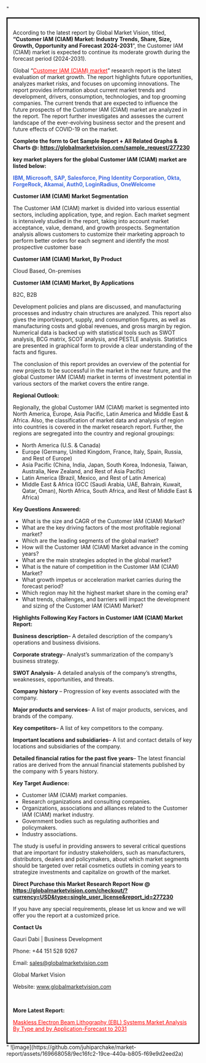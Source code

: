 "<div style='border: 3px solid black; padding: 1em;'>

According to the latest report by Global Market Vision, titled, <strong>“Customer IAM (CIAM) Market: Industry Trends, Share, Size, Growth, Opportunity and Forecast 2024-2031</strong>“, the Customer IAM (CIAM) market is expected to continue its moderate growth during the forecast period (2024-2031).

Global “<a style='color: #ff0000;' href='https://globalmarketvision.com/reports/global-customer-iam-ciam-market/277230'>Customer IAM (CIAM) market</a>” research report is the latest evaluation of market growth. The report highlights future opportunities, analyzes market risks, and focuses on upcoming innovations. The report provides information about current market trends and development, drivers, consumption, technologies, and top grooming companies. The current trends that are expected to influence the future prospects of the Customer IAM (CIAM) market are analyzed in the report. The report further investigates and assesses the current landscape of the ever-evolving business sector and the present and future effects of COVID-19 on the market.

<strong>Complete the form to Get Sample Report + All Related Graphs &amp; Charts @: <a style='color: #ff0000;' href='https://globalmarketvision.com/sample_request/277230?utm_source=linkedinPulse&utm_medium=SN&utm_campaign=SN'><strong>https://globalmarketvision.com/sample_request/277230</strong></a></strong>

<strong>key market players for the global Customer IAM (CIAM) market are listed below:</strong>

<strong style='color: #4169e1;'>IBM, Microsoft, SAP, Salesforce, Ping Identity Corporation, Okta, ForgeRock, Akamai, Auth0, LoginRadius, OneWelcome</strong>

<strong>Customer IAM (CIAM) Market Segmentation</strong>

The Customer IAM (CIAM) market is divided into various essential sectors, including application, type, and region. Each market segment is intensively studied in the report, taking into account market acceptance, value, demand, and growth prospects. Segmentation analysis allows customers to customize their marketing approach to perform better orders for each segment and identify the most prospective customer base

<strong>Customer IAM (CIAM) Market, By Product</strong>

Cloud Based, On-premises

<strong>Customer IAM (CIAM) Market, By Applications</strong>

B2C, B2B

Development policies and plans are discussed, and manufacturing processes and industry chain structures are analyzed. This report also gives the import/export, supply, and consumption figures, as well as manufacturing costs and global revenues, and gross margin by region. Numerical data is backed up with statistical tools such as SWOT analysis, BCG matrix, SCOT analysis, and PESTLE analysis. Statistics are presented in graphical form to provide a clear understanding of the facts and figures.

The conclusion of this report provides an overview of the potential for new projects to be successful in the market in the near future, and the global Customer IAM (CIAM) market in terms of investment potential in various sectors of the market covers the entire range.

<strong>Regional Outlook:</strong>

Regionally, the global Customer IAM (CIAM) market is segmented into North America, Europe, Asia Pacific, Latin America and Middle East &amp; Africa. Also, the classification of market data and analysis of region into countries is covered in the market research report. Further, the regions are segregated into the country and regional groupings:
<ul>
  <li>North America (U.S. &amp; Canada)</li>
  <li>Europe (Germany, United Kingdom, France, Italy, Spain, Russia, and Rest of Europe)</li>
  <li>Asia Pacific (China, India, Japan, South Korea, Indonesia, Taiwan, Australia, New Zealand, and Rest of Asia Pacific)</li>
  <li>Latin America (Brazil, Mexico, and Rest of Latin America)</li>
  <li>Middle East &amp; Africa (GCC (Saudi Arabia, UAE, Bahrain, Kuwait, Qatar, Oman), North Africa, South Africa, and Rest of Middle East &amp; Africa)</li>
</ul>
<strong>Key Questions Answered:</strong>
<ul>
  <li>What is the size and CAGR of the Customer IAM (CIAM) Market?</li>
  <li>What are the key driving factors of the most profitable regional market?</li>
  <li>Which are the leading segments of the global market?</li>
  <li>How will the Customer IAM (CIAM) Market advance in the coming years?</li>
  <li>What are the main strategies adopted in the global market?</li>
  <li>What is the nature of competition in the Customer IAM (CIAM) Market?</li>
  <li>What growth impetus or acceleration market carries during the forecast period?</li>
  <li>Which region may hit the highest market share in the coming era?</li>
  <li>What trends, challenges, and barriers will impact the development and sizing of the Customer IAM (CIAM) Market?</li>
</ul>
<strong>Highlights Following Key Factors in Customer IAM (CIAM) Market Report:</strong>

<strong>Business description</strong>– A detailed description of the company’s operations and business divisions.

<strong>Corporate strategy</strong>– Analyst’s summarization of the company’s business strategy.

<strong>SWOT Analysis</strong>- A detailed analysis of the company’s strengths, weaknesses, opportunities, and threats.

<strong>Company history</strong> – Progression of key events associated with the company.

<strong>Major products and services</strong>- A list of major products, services, and brands of the company.

<strong>Key competitors</strong>– A list of key competitors to the company.

<strong>Important locations and subsidiaries</strong>– A list and contact details of key locations and subsidiaries of the company.

<strong>Detailed financial ratios for the past five years</strong>– The latest financial ratios are derived from the annual financial statements published by the company with 5 years history.

<strong>Key Target Audience:</strong>
<ul>
  <li>Customer IAM (CIAM) market companies.</li>
  <li>Research organizations and consulting companies.</li>
  <li>Organizations, associations and alliances related to the Customer IAM (CIAM) market industry.</li>
  <li>Government bodies such as regulating authorities and policymakers.</li>
  <li>Industry associations.</li>
</ul>
The study is useful in providing answers to several critical questions that are important for industry stakeholders, such as manufacturers, distributors, dealers and policymakers, about which market segments should be targeted over retail cosmetics outlets in coming years to strategize investments and capitalize on growth of the market.

<strong>Direct Purchase this Market Research Report Now @ </strong><strong><a style='color: #ff0000;' href='https://globalmarketvision.com/checkout/?currency=USD&type=single_user_license&report_id=277230?utm_source=linkedinPulse&utm_medium=SN&utm_campaign=SN'><strong>https://globalmarketvision.com/checkout/?currency=USD&type=single_user_license&report_id=277230</strong></a></strong>

If you have any special requirements, please let us know and we will offer you the report at a customized price.
<p id='ember58' class='ember-view reader-content-blocks__paragraph'><strong>Contact Us</strong></p>
<p id='ember59' class='ember-view reader-content-blocks__paragraph'>Gauri Dabi | Business Development</p>
<p id='ember60' class='ember-view reader-content-blocks__paragraph'>Phone: +44 151 528 9267</p>
Email: <a href='mailto:sales@globalmarketvision.com'>sales@globalmarketvision.com</a>

Global Market Vision

Website: <a href='http://www.globalmarketvision.com'>www.globalmarketvision.com</a>

&nbsp;

<strong>More Latest Report:</strong>

<a style='color: #ff0000;' href='https://www.linkedin.com/pulse/maskless-electron-beam-lithography-ebl-systems-market-neha-more-n2vef?trackingId=wau0CMNnWflA%2FLV8%2FhX5rw%3D%3D&lipi=urn%3Ali%3Apage%3Ad_flagship3_profile_view_base_recent_activity_content_view%3BbGYM6eJFSy6QilYzzsPe9g%3D%3D'>Maskless Electron Beam Lithography (EBL) Systems Market Analysis By Type and by Application-Forecast to 2031</a>

</div>"
![image](https://github.com/juhiparchake/market-report/assets/169668058/9ec16fc2-19ce-440a-b805-f69e9d2eed2a)
